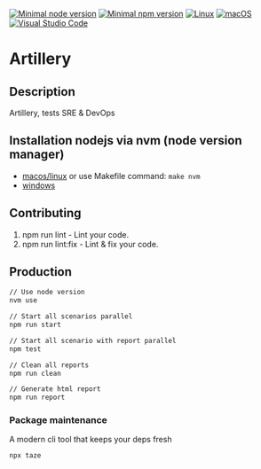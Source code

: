 [![Minimal node version](https://img.shields.io/static/v1?label=node&message=%3E=18.13&logo=node.js&color)](https://nodejs.org/about/releases/)
[![Minimal npm version](https://img.shields.io/static/v1?label=npm&message=%3E=8.19.3&logo=npm&color)](https://github.com/npm/cli/releases)
[![Linux](https://svgshare.com/i/Zhy.svg)](https://svgshare.com/i/Zhy.svg)
[![macOS](https://svgshare.com/i/ZjP.svg)](https://svgshare.com/i/ZjP.svg)
[![Visual Studio Code](https://img.shields.io/badge/--007ACC?logo=visual%20studio%20code&logoColor=ffffff)](https://code.visualstudio.com/)

# Artillery

## Description

Artillery, tests SRE & DevOps

## Installation nodejs via nvm (node version manager)

- [macos/linux](https://github.com/nvm-sh/nvm) or use Makefile command: ```make nvm```
- [windows](https://github.com/coreybutler/nvm-windows)

## Contributing

1. npm run lint - Lint your code.
2. npm run lint:fix - Lint & fix your code.

## Production

```bash
// Use node version
nvm use

// Start all scenarios parallel
npm run start

// Start all scenario with report parallel
npm test

// Clean all reports
npm run clean

// Generate html report
npm run report
```

### Package maintenance

A modern cli tool that keeps your deps fresh

```bash
npx taze
```

